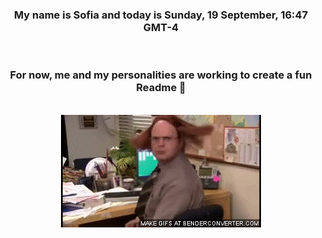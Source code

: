 


<div align="center">
<h3 >My name is Sofia and today is Sunday, 19 September, 16:47 GMT-4</h3><br>
<h3 >For now, me and my personalities are working to create a fun Readme 👋
</h3><br>
<img src='img/dwight.gif' alt='working...'/>
</div>
